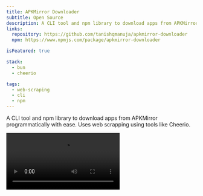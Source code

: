 ```yaml
---
title: APKMirror Downloader
subtitle: Open Source
description: A CLI tool and npm library to download apps from APKMirror programmatically with ease.
links:
  repository: https://github.com/tanishqmanuja/apkmirror-downloader
  npm: https://www.npmjs.com/package/apkmirror-downloader

isFeatured: true

stack:
  - bun
  - cheerio

tags:
  - web-scraping
  - cli
  - npm
---
```


A CLI tool and npm library to download apps from APKMirror programmatically with ease. Uses web scrapping using tools like Cheerio.

<video controls>
  <source src="https://github.com/tanishqmanuja/static/raw/refs/heads/main/assets/apkmd/demo.webm" type="video/webm">
</video>
